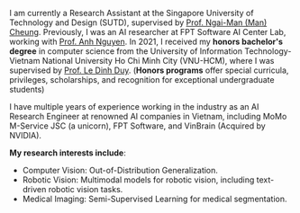 I am currently a Research Assistant at the Singapore University of Technology and Design (SUTD), supervised by [Prof. Ngai-Man (Man) Cheung](https://sites.google.com/site/mancheung0407/home?authuser=0). Previously, I was an AI researcher at FPT Software AI Center Lab, working with [Prof. Anh Nguyen](https://www.csc.liv.ac.uk/~anguyen/). In 2021, I received my **honors bachelor's degree** in computer science from the University of Information Technology-Vietnam National University Ho Chi Minh City (VNU-HCM), where I was supervised by [Prof. Le Dinh Duy](https://scholar.google.co.uk/citations?user=6lbtgt4AAAAJ&hl=en). (**Honors programs** offer special curricula, privileges, scholarships, and recognition for exceptional undergraduate students)

I have multiple years of experience working in the industry as an AI Research Engineer at renowned AI companies in Vietnam, including MoMo M-Service JSC (a unicorn), FPT Software, and VinBrain (Acquired by NVIDIA).

**My research interests include**:
- Computer Vision: Out-of-Distribution Generalization.
- Robotic Vision: Multimodal models for robotic vision, including text-driven robotic vision tasks.
- Medical Imaging: Semi-Supervised Learning for medical segmentation.

